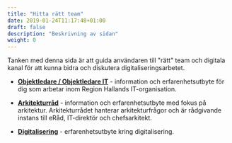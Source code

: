 ```yaml
---
title: "Hitta rätt team"
date: 2019-01-24T11:17:48+01:00
draft: false
description: "Beskrivning av sidan"
weight: 0
---
```

Tanken med denna sida är att guida användaren till "rätt" team och digitala kanal för att kunna bidra och diskutera digitaliseringsarbetet.

- [**Objektledare / Objektledare IT**](https://teams.microsoft.com/l/team/19%3af73958919c0b4798898c7a9a151bb2d8%40thread.skype/conversations?groupId=25054ecc-9cd0-4d9a-8e12-4c46d330a4a8&tenantId=22f085be-b523-4eaa-9a27-42f6cb11e0e6) - information och erfarenhetsutbyte för dig som arbetar inom Region Hallands IT-organisation. 

- [**Arkitekturråd**](https://teams.microsoft.com/l/team/19%3a649da43d18de41a6880aa42f73843ba5%40thread.skype/conversations?groupId=514fcf98-dbb2-4eaa-8b99-483b57dce7eb&tenantId=22f085be-b523-4eaa-9a27-42f6cb11e0e6) - information och erfarenhetsutbyte med fokus på arkitektur. Arkitekturrådet hanterar arkitekturfrågor och är rådgivande instans till eRåd, IT-direktör och chefsarkitekt.

- [**Digitalisering**](https://teams.microsoft.com/l/team/19%3a344b5504e50346b4b85fc68e4cbbdd50%40thread.skype/conversations?groupId=4fdb7f97-f956-4679-a088-b2796f96cb03&tenantId=22f085be-b523-4eaa-9a27-42f6cb11e0e6) - erfarenhetsutbyte kring digitalisering.
